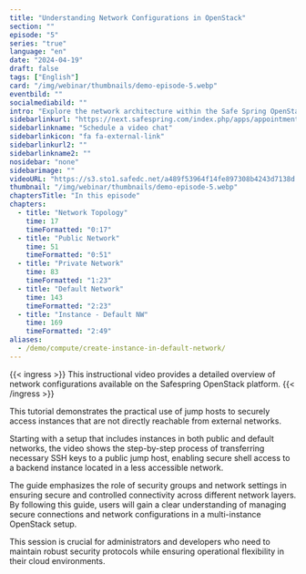 ```yaml
---
title: "Understanding Network Configurations in OpenStack"
section: ""
episode: "5"
series: "true"
language: "en"
date: "2024-04-19"
draft: false
tags: ["English"]
card: "/img/webinar/thumbnails/demo-episode-5.webp"
eventbild: ""
socialmediabild: ""
intro: "Explore the network architecture within the Safe Spring OpenStack platform and learn how to set up instances across different network types."
sidebarlinkurl: "https://next.safespring.com/index.php/apps/appointments/embed/VOZl8W1TrMMEFQ%3D%3D/form"
sidebarlinkname: "Schedule a video chat"
sidebarlinkicon: "fa fa-external-link"
sidebarlinkurl2: ""
sidebarlinkname2: ""
nosidebar: "none"
sidebarimage: ""
videoURL: "https://s3.sto1.safedc.net/a489f53964f14fe897308b4243d7138d:processedvideos/safespring-demo-episode-5-create-instance-in-default-network/master.m3u8"
thumbnail: "/img/webinar/thumbnails/demo-episode-5.webp"
chaptersTitle: "In this episode"
chapters:
  - title: "Network Topology"
    time: 17
    timeFormatted: "0:17"
  - title: "Public Network"
    time: 51
    timeFormatted: "0:51"
  - title: "Private Network"
    time: 83
    timeFormatted: "1:23"
  - title: "Default Network"
    time: 143
    timeFormatted: "2:23"
  - title: "Instance - Default NW"
    time: 169
    timeFormatted: "2:49"
aliases:
  - /demo/compute/create-instance-in-default-network/
---
```


{{< ingress >}}
This instructional video provides a detailed overview of network configurations available on the Safespring OpenStack platform.
{{< /ingress >}}

This tutorial demonstrates the practical use of jump hosts to securely access instances that are not directly reachable from external networks.

Starting with a setup that includes instances in both public and default networks, the video shows the step-by-step process of transferring necessary SSH keys to a public jump host, enabling secure shell access to a backend instance located in a less accessible network.

The guide emphasizes the role of security groups and network settings in ensuring secure and controlled connectivity across different network layers. By following this guide, users will gain a clear understanding of managing secure connections and network configurations in a multi-instance OpenStack setup.

This session is crucial for administrators and developers who need to maintain robust security protocols while ensuring operational flexibility in their cloud environments.
